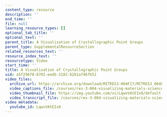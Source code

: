 ```yaml
---
content_type: resource
description: ''
end_time: ''
file: null
learning_resource_types: []
optional_tab_title: ''
optional_text: ''
parent_title: A Visualisation of Crystallographic Point Groups
parent_type: SupplementalResourceSection
related_resources_text: ''
resource_index_text: ''
resourcetype: Video
start_time: ''
title: A Visualisation of Crystallographic Point Groups
uid: a5f296f8-8702-eedb-3182-b2b1af46fb52
video_files:
  archive_url: https://archive.org/download/MITRES3-004F17/MITRES3_004F17_2017EPFL_monta_300k.mp4
  video_captions_file: /courses/res-3-004-visualizing-materials-science-fall-2017/a78d42ae2f335064a4d037269f5c4864_LqwvVAtEIx8.vtt
  video_thumbnail_file: https://img.youtube.com/vi/LqwvVAtEIx8/default.jpg
  video_transcript_file: /courses/res-3-004-visualizing-materials-science-fall-2017/274d3fae2acabf8ea371df52e0b0263f_LqwvVAtEIx8.pdf
video_metadata:
  youtube_id: LqwvVAtEIx8
---
```

